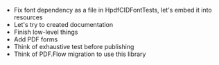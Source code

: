 * Fix font dependency as a file in HpdfCIDFontTests, let's embed it into resources
* Let's try to created documentation
* Finish low-level things
* Add PDF forms
* Think of exhaustive test before publishing
* Think of PDF.Flow migration to use this library